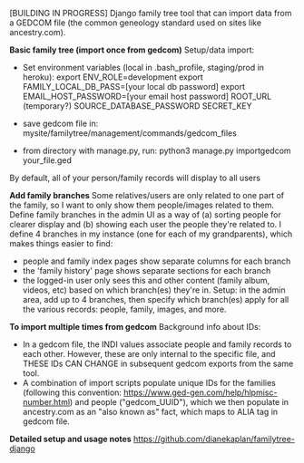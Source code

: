 
[BUILDING IN PROGRESS] Django family tree tool that can import data from a GEDCOM file (the 
common geneology standard used on sites like ancestry.com). 

**Basic family tree (import once from gedcom)**
Setup/data import: 
- Set environment variables (local in .bash_profile, staging/prod in heroku): 
export ENV_ROLE=development
export FAMILY_LOCAL_DB_PASS=[your local db password]
export EMAIL_HOST_PASSWORD=[your email host password]
ROOT_URL (temporary?)
SOURCE_DATABASE_PASSWORD
SECRET_KEY

- save gedcom file in: mysite/familytree/management/commands/gedcom_files
- from directory with manage.py, run: python3 manage.py importgedcom your_file.ged

By default, all of your person/family records will display to all users

**Add family branches**
Some relatives/users are only related to one part of the family, so I want to only show them people/images related to them.
Define family branches in the admin UI as a way of (a) sorting people for clearer display and (b) showing each user the people 
they're related to. I define 4 branches in my instance (one for each of my grandparents), which makes things easier to find: 
- people and family index pages show separate columns for each branch
- the 'family history' page shows separate sections for each branch
- the logged-in user only sees this and other content (family album, videos, etc) based on which branch(es) they're in.
Setup: in the admin area, add up to 4 branches, then specify which branch(es) apply for all the various records: 
people, family, images, and more. 

**To import multiple times from gedcom**
Background info about IDs: 
- In a gedcom file, the INDI values associate people and family records to each other. However, these are only internal 
to the specific file, and THESE IDs CAN CHANGE in subsequent gedcom exports from the same tool. 
- A combination of import scripts populate unique IDs for the families (following this convention: https://www.ged-gen.com/help/hlpmisc-number.html)
 and people ("gedcom_UUID"), which we then populate
in ancestry.com as an "also known as" fact, which maps to ALIA tag in gedcom file. 

**Detailed setup and usage notes**
https://github.com/dianekaplan/familytree-django